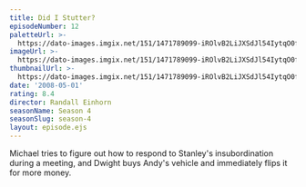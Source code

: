 ```yaml
---
title: Did I Stutter?
episodeNumber: 12
paletteUrl: >-
  https://dato-images.imgix.net/151/1471789099-iROlvB2LiJXSdJl54IytqO0fvYd.jpg?auto=enhance&ch=DPR%2CWidth&palette=json
imageUrl: >-
  https://dato-images.imgix.net/151/1471789099-iROlvB2LiJXSdJl54IytqO0fvYd.jpg?auto=compress%2Cformat&ch=DPR%2CWidth&w=500
thumbnailUrl: >-
  https://dato-images.imgix.net/151/1471789099-iROlvB2LiJXSdJl54IytqO0fvYd.jpg?auto=enhance&ch=DPR%2CWidth&fit=crop&fm=jpg&h=280&w=500
date: '2008-05-01'
rating: 8.4
director: Randall Einhorn
seasonName: Season 4
seasonSlug: season-4
layout: episode.ejs
---
```


Michael tries to figure out how to respond to Stanley's insubordination during a meeting, and Dwight buys Andy's vehicle and immediately flips it for more money.